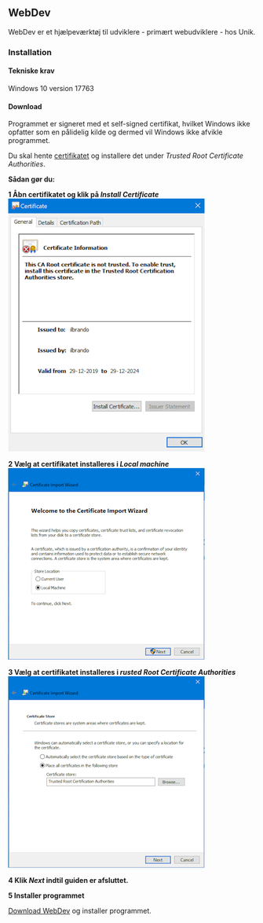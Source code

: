 ## WebDev
WebDev er et hjælpeværktøj til udviklere - primært webudviklere - hos Unik.

### Installation

#### Tekniske krav
Windows 10 version 17763

#### Download
Programmet er signeret med et self-signed certifikat, hvilket Windows ikke opfatter som 
en pålidelig kilde og dermed vil Windows ikke afvikle programmet.

Du skal hente [certifikatet](../ilbrando.cer) og installere det under
*Trusted Root Certificate Authorities*.

**Sådan gør du:**

**1 Åbn certifikatet og klik på *Install Certificate***
![install 1](install-01.png)

**2 Vælg at certifikatet installeres i *Local machine***
![install 1](install-02.png)

**3 Vælg at certifikatet installeres i *rusted Root Certificate Authorities***
![install 1](install-03.png)

**4 Klik *Next* indtil guiden er afsluttet.**

**5 Installer programmet**

[Download WebDev](https://ilbrando.blob.core.windows.net/webdev/WebDev.Packaging_x64.appinstaller) og installer programmet.